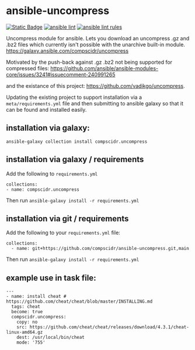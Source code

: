 # ansible-uncompress
[![Static Badge](https://img.shields.io/badge/Ansible_galaxy-Download-blue)](https://galaxy.ansible.com/ui/standalone/roles/compscidr/uncompress/)
[![ansible lint](https://github.com/compscidr/ansible-uncompress/actions/workflows/check.yml/badge.svg)](https://github.com/compscidr/ansible-uncompress/actions/workflows/check.yml)
[![ansible lint rules](https://img.shields.io/badge/Ansible--lint-rules%20table-blue.svg)](https://ansible.readthedocs.io/projects/lint/rules/)

Uncompress module for ansible. Lets you download an uncompress .gz and .bz2 files
which currently isn't possible with the unarchive built-in module.
https://galaxy.ansible.com/compscidr/uncompress

Motivated by the push-back against .gz .bz2 not being supported for compressed
files: https://github.com/ansible/ansible-modules-core/issues/3241#issuecomment-240991265

and the existance of this project: https://github.com/vadikgo/uncompress.

Updating the existing project to support installation via a `meta/requirements.yml`
file and then submitting to ansible galaxy so that it can be found and installed
easily.

## installation via galaxy:
`ansible-galaxy collection install compscidr.uncompress`

## installation via galaxy / requirements
Add the following to `requirements.yml`
```
collections:
- name: compscidr.uncompress
```
Then run
`ansible-galaxy install -r requirements.yml`

## installation via git / requirements
Add the following to your `requirements.yml` file:
```
collections:
  - name: git+https://github.com/compscidr/ansible-uncompress.git,main
```
Then run
`ansible-galaxy install -r requirements.yml`

## example use in task file:
```
---
- name: install cheat # https://github.com/cheat/cheat/blob/master/INSTALLING.md
  tags: cheat
  become: true
  compscidr.uncompress:
    copy: no
    src: https://github.com/cheat/cheat/releases/download/4.3.1/cheat-linux-amd64.gz
    dest: /usr/local/bin/cheat
    mode: '755'
```

